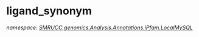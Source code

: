 ﻿# ligand_synonym
_namespace: [SMRUCC.genomics.Analysis.Annotations.iPfam.LocalMySQL](./index.md)_






